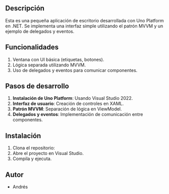 ## Descripción
Esta es una pequeña aplicación de escritorio desarrollada con Uno Platform en .NET. Se implementa una interfaz simple utilizando el patrón MVVM y un ejemplo de delegados y eventos.

## Funcionalidades
1. Ventana con UI básica (etiquetas, botones).
2. Lógica separada utilizando MVVM.
3. Uso de delegados y eventos para comunicar componentes.

## Pasos de desarrollo
1. **Instalación de Uno Platform**: Usando Visual Studio 2022.
2. **Interfaz de usuario**: Creación de controles en XAML.
3. **Patrón MVVM**: Separación de lógica en ViewModel.
4. **Delegados y eventos**: Implementación de comunicación entre componentes.

## Instalación
1. Clona el repositorio:
2. Abre el proyecto en Visual Studio.
3. Compila y ejecuta.

## Autor
- Andrés
